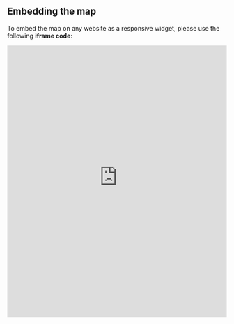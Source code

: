 ## Embedding the map

To embed the map on any website as a responsive widget, please use the following **iframe code**:

<iframe title="Euranet Map" aria-label="Map" id="euranet-map-map-water-scarcity" src="https://map-water-scarcity.vercel.app" scrolling="no" frameborder="0"style="width: 0; min-width: 100% !important; border: none;" height="624"></iframe><script type="text/javascript">window.addEventListener("message",e=>{if("https://map-water-scarcity.vercel.app"!==e.origin)return;let t=e.data;if(t.height){document.getElementById("euranet-map-map-water-scarcity").height=t.height+"px"}},!1)</script>